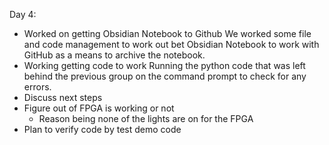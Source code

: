 Day 4:
- Worked on getting Obsidian Notebook to Github
	We worked some file and code management to work out bet Obsidian Notebook to work with GitHub as a means to archive the notebook.
- Working getting code to work
	Running the python code that was left behind the previous group on the command prompt to check for any errors.
- Discuss next steps
- Figure out of FPGA is working or not
	- Reason being none of the lights are on for the FPGA
- Plan to verify code by test demo code